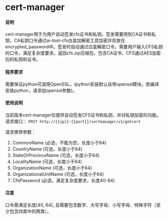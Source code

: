# cert-manager

#### 说明
cert-manager用于为用户自动签发cfs证书和私钥。签发需要用到CA证书和私钥，CA私钥口令通过ai-tool-cfs白盒加解密工具加密并存放在encrypted_password中。签发时自动通过白盒解密口令，需要用户输入CFS私钥的口令，满足复杂度要求。返回cfs.zip压缩包，包含CA证书、CFS通过AES加密后的私钥和证书。

#### 程序要求
需要保证python可调用OpenSSL。(python安装默认自带openssl模块。若编译安装python，请添加openssl参数)。

#### 使用说明
当前版本cert-manager仅提供自动签发CFS证书和私钥，并对私钥加密的功能。
请求接口：
`POST http://{{ip}}:{{port}}/certmanager/v1/getcert`

请求携带参数：
1. CommonName (必选，不能为空，长度小于64)
2. CountryName (可选，长度小于64)
3. StateOrProvinceName (可选，长度小于64)
4. LocalityName (可选，长度小于64)
5. OrganizationName (可选，长度小于64)
6. OrganizationalUnitName (可选，长度小于64)
7. CfsPassword (必选，满足复杂度要求，长度40-64)


#### 注意
口令需满足长度[40, 64], 且需要包含数字、大写字母、小写字母、特殊字符（至少包含四类中的两类）。
